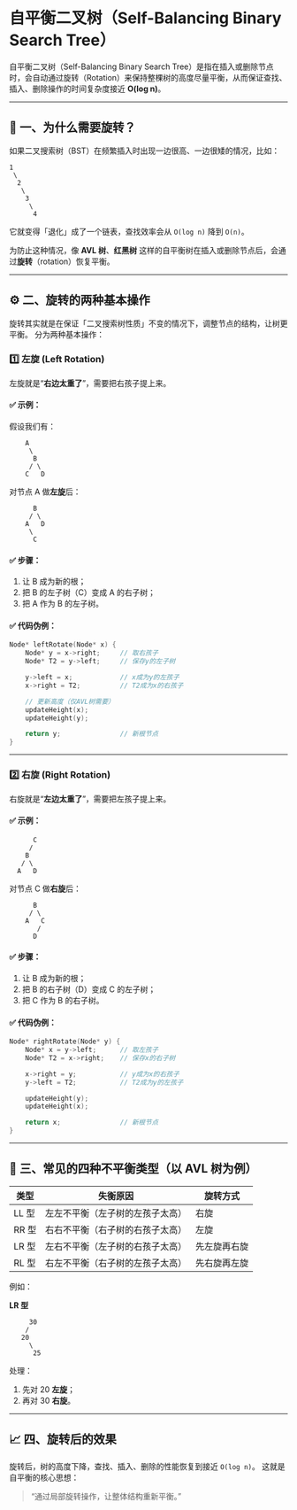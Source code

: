 # 自平衡二叉树（Self-Balancing Binary Search Tree）

自平衡二叉树（Self-Balancing Binary Search Tree）是指在插入或删除节点时，会自动通过旋转（Rotation）来保持整棵树的高度尽量平衡，从而保证查找、插入、删除操作的时间复杂度接近 **O(log n)**。

---

## 🧩 一、为什么需要旋转？

如果二叉搜索树（BST）在频繁插入时出现一边很高、一边很矮的情况，比如：

```
1
 \
  2
   \
    3
     \
      4
```

它就变得「退化」成了一个链表，查找效率会从 `O(log n)` 降到 `O(n)`。

为防止这种情况，像 **AVL 树**、**红黑树** 这样的自平衡树在插入或删除节点后，会通过**旋转**（rotation）恢复平衡。

---

## ⚙️ 二、旋转的两种基本操作

旋转其实就是在保证「二叉搜索树性质」不变的情况下，调整节点的结构，让树更平衡。
分为两种基本操作：

### **1️⃣ 左旋 (Left Rotation)**

左旋就是“**右边太重了**”，需要把右孩子提上来。

#### ✅ 示例：

假设我们有：

```
    A
     \
      B
     / \
    C   D
```

对节点 A 做**左旋**后：

```
      B
     / \
    A   D
     \
      C
```

#### ✅ 步骤：

1. 让 B 成为新的根；
2. 把 B 的左子树（C）变成 A 的右子树；
3. 把 A 作为 B 的左子树。

#### ✅ 代码伪例：

```cpp
Node* leftRotate(Node* x) {
    Node* y = x->right;     // 取右孩子
    Node* T2 = y->left;     // 保存y的左子树

    y->left = x;            // x成为y的左孩子
    x->right = T2;          // T2成为x的右孩子

    // 更新高度（仅AVL树需要）
    updateHeight(x);
    updateHeight(y);

    return y;               // 新根节点
}
```

---

### **2️⃣ 右旋 (Right Rotation)**

右旋就是“**左边太重了**”，需要把左孩子提上来。

#### ✅ 示例：

```
      C
     /
    B
   / \
  A   D
```

对节点 C 做**右旋**后：

```
      B
     / \
    A   C
       /
      D
```

#### ✅ 步骤：

1. 让 B 成为新的根；
2. 把 B 的右子树（D）变成 C 的左子树；
3. 把 C 作为 B 的右子树。

#### ✅ 代码伪例：

```cpp
Node* rightRotate(Node* y) {
    Node* x = y->left;      // 取左孩子
    Node* T2 = x->right;    // 保存x的右子树

    x->right = y;           // y成为x的右孩子
    y->left = T2;           // T2成为y的左孩子

    updateHeight(y);
    updateHeight(x);

    return x;               // 新根节点
}
```

---

## 🌲 三、常见的四种不平衡类型（以 AVL 树为例）

| 类型  | 失衡原因                         | 旋转方式     |
| ----- | -------------------------------- | ------------ |
| LL 型 | 左左不平衡（左子树的左孩子太高） | 右旋         |
| RR 型 | 右右不平衡（右子树的右孩子太高） | 左旋         |
| LR 型 | 左右不平衡（左子树的右孩子太高） | 先左旋再右旋 |
| RL 型 | 右左不平衡（右子树的左孩子太高） | 先右旋再左旋 |

例如：

**LR 型**

```
     30
    /
   20
     \
      25
```

处理：

1. 先对 20 **左旋**；
2. 再对 30 **右旋**。

---

## 📈 四、旋转后的效果

旋转后，树的高度下降，查找、插入、删除的性能恢复到接近 `O(log n)`。
这就是自平衡的核心思想：

> “通过局部旋转操作，让整体结构重新平衡。”

